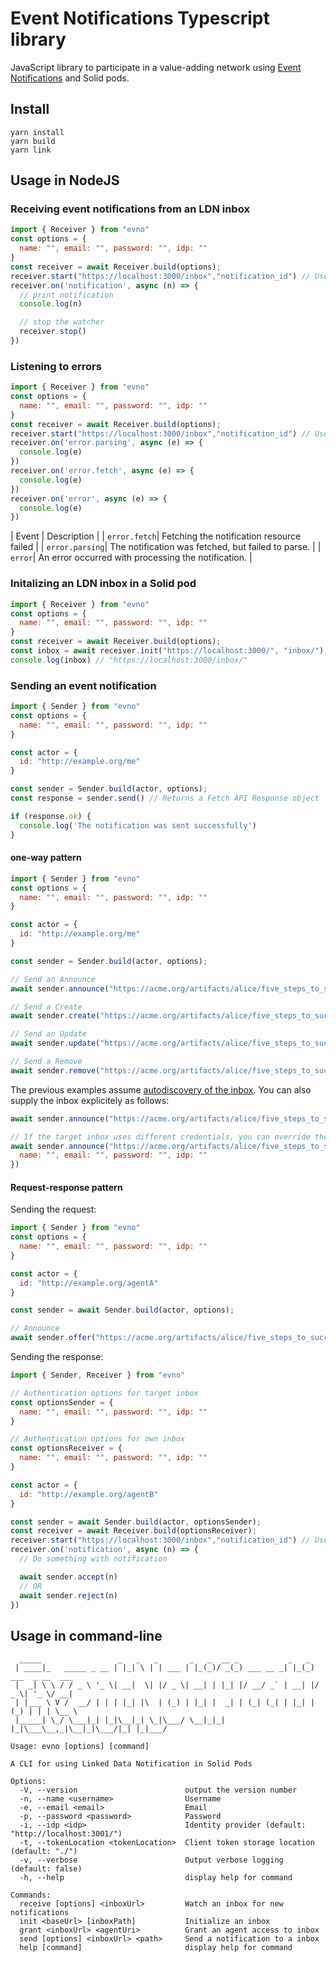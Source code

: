 # Event Notifications Typescript library

JavaScript library to participate in a value-adding network using [Event Notifications](https://www.eventnotifications.net/) and Solid pods.

## Install

```
yarn install
yarn build 
yarn link
```

## Usage in NodeJS

### Receiving event notifications from an LDN inbox

```javascript
import { Receiver } from "evno"
const options = {
  name: "", email: "", password: "", idp: ""
}
const receiver = await Receiver.build(options);
receiver.start("https://localhost:3000/inbox","notification_id") // Use the notifcation strategy
receiver.on('notification', async (n) => {
  // print notification
  console.log(n)

  // stop the watcher
  receiver.stop()
})
```

### Listening to errors

```javascript
import { Receiver } from "evno"
const options = {
  name: "", email: "", password: "", idp: ""
}
const receiver = await Receiver.build(options);
receiver.start("https://localhost:3000/inbox","notification_id") // Use the notifcation strategy
receiver.on('error.parsing', async (e) => {
  console.log(e)
})
receiver.on('error.fetch', async (e) => {
  console.log(e)
})
receiver.on('error', async (e) => {
  console.log(e)
})
```

| Event | Description |
| `error.fetch`| Fetching the notification resource failed |
| `error.parsing`| The notification was fetched, but failed to parse. |
| `error`| An error occurred with processing the notification.  |

### Initalizing an LDN inbox in a Solid pod

```javascript
import { Receiver } from "evno"
const options = {
  name: "", email: "", password: "", idp: ""
}
const receiver = await Receiver.build(options);
const inbox = await receiver.init("https://localhost:3000/", "inbox/");
console.log(inbox) // "https://localhost:3000/inbox/"
```

### Sending an event notification

```javascript
import { Sender } from "evno"
const options = {
  name: "", email: "", password: "", idp: ""
}

const actor = {
  id: "http://example.org/me"
}

const sender = Sender.build(actor, options);
const response = sender.send() // Returns a Fetch API Response object

if (response.ok) {
  console.log('The notification was sent successfully')
}
```


#### one-way pattern

```javascript
import { Sender } from "evno"
const options = {
  name: "", email: "", password: "", idp: ""
}

const actor = {
  id: "http://example.org/me"
}

const sender = Sender.build(actor, options);

// Send an Announce
await sender.announce("https://acme.org/artifacts/alice/five_steps_to_success.html") 

// Send a Create 
await sender.create("https://acme.org/artifacts/alice/five_steps_to_success.html")

// Send an Update
await sender.update("https://acme.org/artifacts/alice/five_steps_to_success.html")

// Send a Remove
await sender.remove("https://acme.org/artifacts/alice/five_steps_to_success.html")
```

The previous examples assume [autodiscovery of the inbox](https://www.eventnotifications.net/#Discovery). 
You can also supply the inbox explicitely as follows:

```javascript
await sender.announce("https://acme.org/artifacts/alice/five_steps_to_success.html", "https://example.org/inbox/") 

// If the target inbox uses different credentials, you can override the default ones as well
await sender.announce("https://acme.org/artifacts/alice/five_steps_to_success.html", "https://example.org/inbox/", {
  name: "", email: "", password: "", idp: ""
}) 

```


#### Request-response pattern

Sending the request:

```javascript
import { Sender } from "evno"
const options = {
  name: "", email: "", password: "", idp: ""
}

const actor = {
  id: "http://example.org/agentA"
}

const sender = await Sender.build(actor, options);

// Announce
await sender.offer("https://acme.org/artifacts/alice/five_steps_to_success.html", "https://localhost:3000/inbox") 
```

Sending the response:

```javascript
import { Sender, Receiver } from "evno"

// Authentication options for target inbox
const optionsSender = {
  name: "", email: "", password: "", idp: ""
}

// Authentication options for own inbox
const optionsReceiver = {
  name: "", email: "", password: "", idp: ""
}

const actor = {
  id: "http://example.org/agentB"
}

const sender = await Sender.build(actor, optionsSender);
const receiver = await Receiver.build(optionsReceiver);
receiver.start("https://localhost:3000/inbox","notification_id") // Use the notifcation strategy
receiver.on('notification', async (n) => {
  // Do something with notification

  await sender.accept(n)
  // OR
  await sender.reject(n)
})
```

## Usage in command-line

```
  _____                 _   _   _       _   _  __ _           _   _                 
 | ____|_   _____ _ __ | |_| \ | | ___ | |_(_)/ _(_) ___ __ _| |_(_) ___  _ __  ___ 
 |  _| \ \ / / _ \ '_ \| __|  \| |/ _ \| __| | |_| |/ __/ _` | __| |/ _ \| '_ \/ __|
 | |___ \ V /  __/ | | | |_| |\  | (_) | |_| |  _| | (_| (_| | |_| | (_) | | | \__ \
 |_____| \_/ \___|_| |_|\__|_| \_|\___/ \__|_|_| |_|\___\__,_|\__|_|\___/|_| |_|___/
                                                                                    
Usage: evno [options] [command]

A CLI for using Linked Data Notification in Solid Pods

Options:
  -V, --version                        output the version number
  -n, --name <username>                Username
  -e, --email <email>                  Email
  -p, --password <password>            Password
  -i, --idp <idp>                      Identity provider (default: "http://localhost:3001/")
  -t, --tokenLocation <tokenLocation>  Client token storage location (default: "./")
  -v, --verbose                        Output verbose logging (default: false)
  -h, --help                           display help for command

Commands:
  receive [options] <inboxUrl>         Watch an inbox for new notifications
  init <baseUrl> [inboxPath]           Initialize an inbox
  grant <inboxUrl> <agentUri>          Grant an agent access to inbox
  send [options] <inboxUrl> <path>     Send a notification to a inbox
  help [command]                       display help for command
```